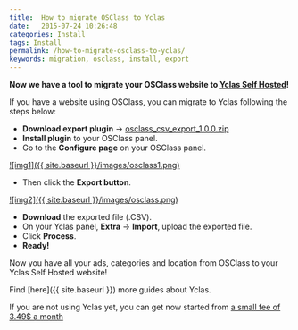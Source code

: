 ```yaml
---
title:  How to migrate OSClass to Yclas
date:   2015-07-24 10:26:48
categories: Install
tags: Install
permalink: /how-to-migrate-osclass-to-yclas/
keywords: migration, osclass, install, export
---
```

**Now we have a tool to migrate your OSClass website to [Yclas Self Hosted](https://yclas.com/)!**

If you have a website using OSClass, you can migrate to Yclas following the steps below:

+ **Download export plugin** -> [osclass_csv_export_1.0.0.zip](https://drive.google.com/file/d/0B60e9iwQucDwX19oMTV1VWpOOUE/view?usp=sharing)
+ **Install plugin** to your OSClass panel.
+ Go to the **Configure page** on your OSClass panel.

<a href="{{ site.baseurl }}/images/osclass1.png" class="thumbnail gallery-item" data-gallery>
![img1]({{ site.baseurl }}/images/osclass1.png)
</a>

+ Then click the **Export button**.

<a href="{{ site.baseurl }}/images/osclass.png" class="thumbnail gallery-item" data-gallery>
![img2]({{ site.baseurl }}/images/osclass.png)
</a>

+ **Download** the exported file (.CSV).
+ On your Yclas panel, **Extra** -> **Import**, upload the exported file.
+ Click **Process**.
+ **Ready!**

Now you have all your ads, categories and location from OSClass to your Yclas Self Hosted website!

Find [here]({{ site.baseurl }}) more guides about Yclas.

If you are not using Yclas yet, you can get now started from [a small fee of 3.49$ a month](https://yclas.com/self-hosted.html)
